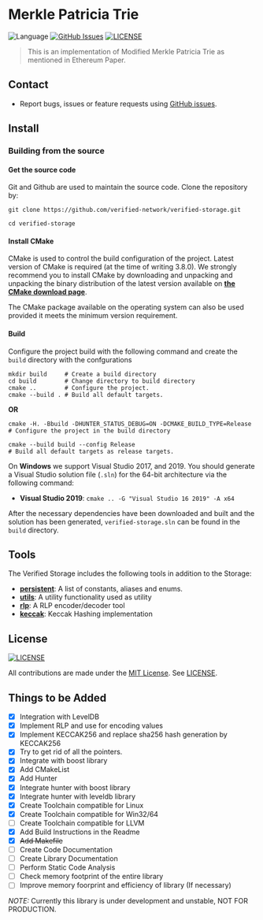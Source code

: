 # Merkle Patricia Trie

![Language](https://img.shields.io/badge/language-C%2B%2B14-blue)
[![GitHub Issues](https://img.shields.io/github/issues/verified-network/verified-storage)](https://github.com/verified-network/verified-storage/issues)
[![LICENSE](https://img.shields.io/github/license/verified-network/verified-storage)](LICENSE)

> This is an implementation of Modified Merkle Patricia Trie as mentioned in Ethereum Paper.

## Contact

- Report bugs, issues or feature requests using [GitHub issues](https://github.com/verified-network/verified-storage/issues/new).

## Install

### Building from the source

#### Get the source code

Git and Github are used to maintain the source code. Clone the repository by:

```shell
git clone https://github.com/verified-network/verified-storage.git

cd verified-storage
```

#### Install CMake
CMake is used to control the build configuration of the project. Latest version of CMake is required (at the time of writing 3.8.0). We strongly recommend you to install CMake by downloading and unpacking and unpacking the binary distribution of the latest version available on [**the CMake download page**](https://cmake.org/download/).

The CMake package available on the operating system can also be used provided it meets the minimum version requirement.

#### Build
Configure the project build with the following command and create the `build` directory with the confgurations

```shell
mkdir build     # Create a build directory
cd build        # Change directory to build directory
cmake ..        # Configure the project.
cmake --build . # Build all default targets.
```

**OR**

```shell
cmake -H. -Bbuild -DHUNTER_STATUS_DEBUG=ON -DCMAKE_BUILD_TYPE=Release   # Configure the project in the build directory
 
cmake --build build --config Release                                    # Build all default targets as release targets.
```

On **Windows** we support Visual Studio 2017, and 2019. You should generate a Visual Studio solution file (`.sln`) for the 64-bit architecture via the following command:

* **Visual Studio 2019**: `cmake .. -G "Visual Studio 16 2019" -A x64`

After the necessary dependencies have been downloaded and built and the solution has been generated, `verified-storage.sln` can be found in the `build` directory.

## Tools

The Verified Storage includes the following tools in addition to the Storage:
* **[persistent](persistent/)**: A list of constants, aliases and enums.
* **[utils](utils/)**: A utility functionality used as utility
* **[rlp](rlp/)**: A RLP encoder/decoder tool
* **[keccak](keccak/)**: Keccak Hashing implementation

## License

[![LICENSE](https://img.shields.io/github/license/verified-network/verified-storage)](LICENSE)

All contributions are made under the [MIT License](https://opensource.org/licenses/MIT). See [LICENSE](LICENSE).

## Things to be Added

- [x] Integration with LevelDB
- [x] Implement RLP and use for encoding values
- [x] Implement KECCAK256 and replace sha256 hash generation by KECCAK256
- [x] Try to get rid of all the pointers.
- [x] Integrate with boost library
- [x] Add CMakeList
- [x] Add Hunter
- [x] Integrate hunter with boost library
- [x] Integrate hunter with leveldb library
- [x] Create Toolchain compatible for Linux
- [x] Create Toolchain compatible for Win32/64
- [ ] Create Toolchain compatible for LLVM
- [x] Add Build Instructions in the Readme
- [x] ~~Add Makefile~~
- [ ] Create Code Documentation
- [ ] Create Library Documentation
- [ ] Perform Static Code Analysis
- [ ] Check memory footprint of the entire library
- [ ] Improve memory foorprint and efficiency of library (If necessary)

*NOTE:* Currently this library is under development and unstable, NOT FOR PRODUCTION.
